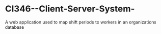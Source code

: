 # CI346--Client-Server-System-
A web application used to map shift periods to workers in an organizations
database

